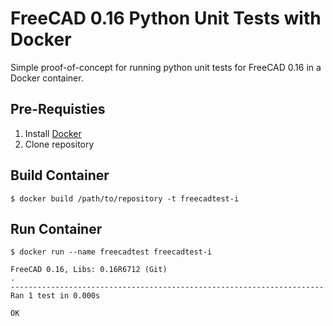 # FreeCAD 0.16 Python Unit Tests with Docker
Simple proof-of-concept for running python unit tests for FreeCAD 0.16 in a Docker container.

## Pre-Requisties
1. Install [Docker](https://www.docker.com/)
2. Clone repository

## Build Container
```
$ docker build /path/to/repository -t freecadtest-i 
```
## Run Container

```
$ docker run --name freecadtest freecadtest-i

FreeCAD 0.16, Libs: 0.16R6712 (Git)
.
----------------------------------------------------------------------
Ran 1 test in 0.000s

OK
```
